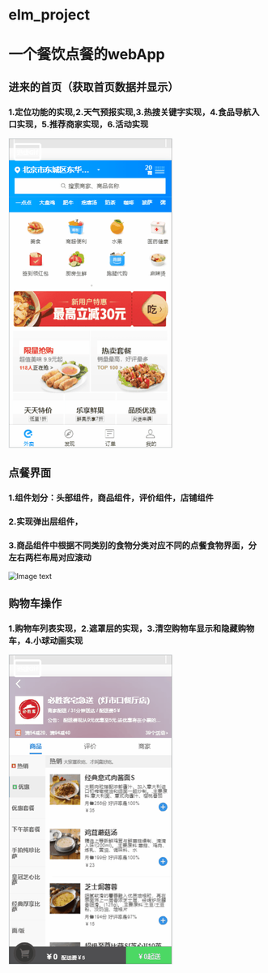 # elm_project
# 一个餐饮点餐的webApp

## 进来的首页（获取首页数据并显示）
### 1.定位功能的实现,2.天气预报实现,3.热搜关键字实现，4.食品导航入口实现，5.推荐商家实现，6.活动实现
 ![Image text](move_image/food_home.gif)

## 点餐界面
### 1.组件划分：头部组件，商品组件，评价组件，店铺组件
### 2.实现弹出层组件，
### 3.商品组件中根据不同类别的食物分类对应不同的点餐食物界面，分左右两栏布局对应滚动
 ![Image text](move_image/food_shop.gif)

## 购物车操作
### 1.购物车列表实现，2.遮罩层的实现，3.清空购物车显示和隐藏购物车，4.小球动画实现
 ![Image text](move_image/food_buyCar.gif)
